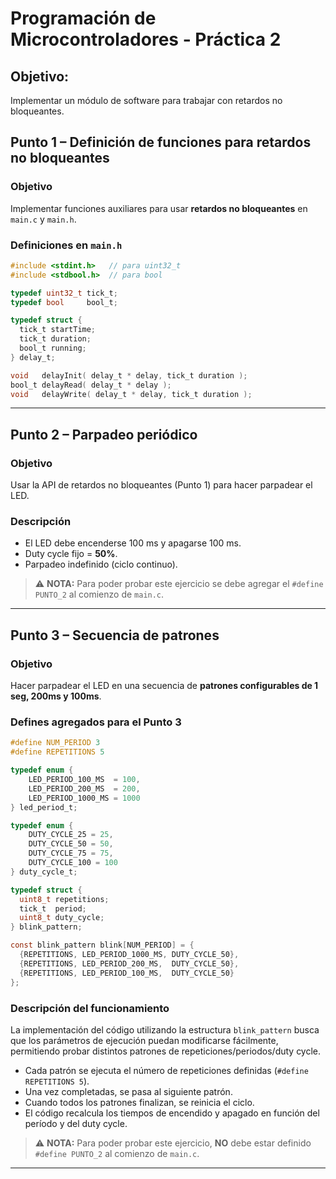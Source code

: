 # Programación de Microcontroladores - Práctica 2

## Objetivo:
Implementar un módulo de software para trabajar con retardos no bloqueantes. 

## Punto 1 – Definición de funciones para retardos no bloqueantes

### Objetivo
Implementar funciones auxiliares para usar **retardos no bloqueantes** en `main.c` y `main.h`.

### Definiciones en `main.h`
```c
#include <stdint.h>   // para uint32_t
#include <stdbool.h>  // para bool

typedef uint32_t tick_t;
typedef bool     bool_t;

typedef struct {
  tick_t startTime;
  tick_t duration;
  bool_t running;
} delay_t;

void   delayInit( delay_t * delay, tick_t duration );
bool_t delayRead( delay_t * delay );
void   delayWrite( delay_t * delay, tick_t duration );

```
---
## Punto 2 – Parpadeo periódico

### Objetivo
Usar la API de retardos no bloqueantes (Punto 1) para hacer parpadear el LED.

### Descripción
- El LED debe encenderse 100 ms y apagarse 100 ms.  
- Duty cycle fijo = **50%**.  
- Parpadeo indefinido (ciclo continuo).  

>⚠️ **NOTA:** Para poder probar este ejercicio se debe agregar el `#define PUNTO_2` al comienzo de `main.c`.

---
## Punto 3 – Secuencia de patrones 

### Objetivo
Hacer parpadear el LED en una secuencia de **patrones configurables de 1 seg, 200ms y 100ms**.

### Defines agregados para el Punto 3
```c
#define NUM_PERIOD 3
#define REPETITIONS 5

typedef enum {
    LED_PERIOD_100_MS  = 100,
    LED_PERIOD_200_MS  = 200,
    LED_PERIOD_1000_MS = 1000
} led_period_t;

typedef enum {
    DUTY_CYCLE_25 = 25,
    DUTY_CYCLE_50 = 50,
    DUTY_CYCLE_75 = 75,
    DUTY_CYCLE_100 = 100
} duty_cycle_t;

typedef struct {
  uint8_t repetitions;
  tick_t  period;
  uint8_t duty_cycle;
} blink_pattern;

const blink_pattern blink[NUM_PERIOD] = {
  {REPETITIONS, LED_PERIOD_1000_MS, DUTY_CYCLE_50},
  {REPETITIONS, LED_PERIOD_200_MS,  DUTY_CYCLE_50},
  {REPETITIONS, LED_PERIOD_100_MS,  DUTY_CYCLE_50}
};
```

### Descripción del funcionamiento
La implementación del código utilizando la estructura `blink_pattern` busca que los parámetros de ejecución puedan modificarse fácilmente, permitiendo probar distintos patrones de repeticiones/periodos/duty cycle.

- Cada patrón se ejecuta el número de repeticiones definidas (`#define REPETITIONS 5`).
- Una vez completadas, se pasa al siguiente patrón.
- Cuando todos los patrones finalizan, se reinicia el ciclo.
- El código recalcula los tiempos de encendido y apagado en función del período y del duty cycle.

>⚠️ **NOTA:** Para poder probar este ejercicio, **NO** debe estar definido `#define PUNTO_2` al comienzo de `main.c`.

---